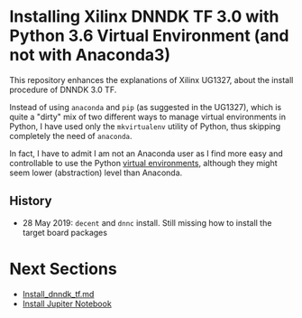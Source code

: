 # Installing Xilinx DNNDK TF 3.0 with Python 3.6 Virtual Environment (and not with Anaconda3)

This repository enhances the explanations of Xilinx UG1327, about the install procedure of DNNDK 3.0 TF.

Instead of using ``anaconda`` and ``pip`` (as suggested in the UG1327), which is quite a "dirty" mix of two different ways to manage virtual environments in Python, I have used only the ``mkvirtualenv`` utility of Python, thus skipping completely the need of ``anaconda``.

In fact, I have to admit I am not an Anaconda user as I find more easy and controllable to use the Python [virtual environments](https://docs.python-guide.org/dev/virtualenvs), although they might seem lower (abstraction) level than Anaconda.

## History
- 28 May 2019: ``decent`` and ``dnnc`` install. Still missing how to install the target board packages

# Next Sections
- [Install_dnndk_tf.md](README/Install_dnndk_tf.md)
- [Install Jupiter Notebook](README/Appendix.md)
